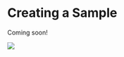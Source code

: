 # Creating a Sample

Coming soon!

<img src="https://telemetry.sharepointpnp.com/powerplatform-samples/docs/contributing/sample" />
